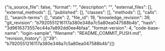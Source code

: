 {"is_source_file": false, "format": "", "description": "", "external_files": [], "external_methods": [], "published": [], "classes": [], "methods": [], "calls": [], "search-terms": [], "state": 2, "file_id": 19, "knowledge_revision": 39, "git_revision": "b7920551216117a380e348a7c5a80ea047588b4b", "hash": "3d9616373557ec44a7a892dd0ee4bfaa", "format-version": 4, "code-base-name": "login-sample", "filename": "README_COMMIT_PUSH.md", "revision_history": [{"39": "b7920551216117a380e348a7c5a80ea047588b4b"}]}